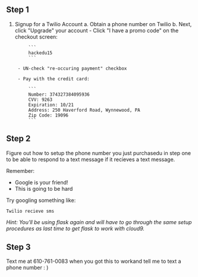 ## Step 1

1. Signup for a Twilio Account 
	a. Obtain a phone number on Twilio
	b. Next, click "Upgrade" your account
		- Click "I have a promo code" on the checkout screen:
		
			```
			hackedu15
			```
	
		- UN-check "re-occuring payment" checkbox
		
		- Pay with the credit card:
		
			```
			Number: 374327384095936
			CVV: 9263
			Expiration: 10/21
			Address: 250 Haverford Road, Wynnewood, PA
			Zip Code: 19096
			```

## Step 2

Figure out how to setup the phone number you just purchasedu in step one to be able to respond to a text message if it recieves a text message.

Remember:
- Google is your friend!
- This is going to be hard

Try googling something like:

```
Twilio recieve sms
```

*Hint: You'll be using flask again and will have to go through the same setup procedures as last time to get flask to work with cloud9.*

## Step 3

Text me at 610-761-0083 when you got this to workand tell me to text a phone number : )